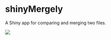 # shinyMergely

A Shiny app for comparing and merging two files.

![](https://raw.githubusercontent.com/stla/shinyMergely/master/inst/screenshots/shinyMergely.gif)
